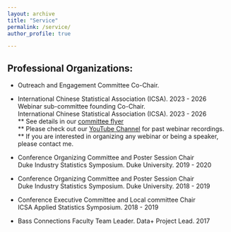 ```yaml
---
layout: archive
title: "Service"
permalink: /service/
author_profile: true

---
```


Professional Organizations:
-----

* Outreach and Engagement Committee Co-Chair. <br>
* International Chinese Statistical Association (ICSA). 2023 - 2026<br>
Webinar sub-committee founding Co-Chair. <br>
International Chinese Statistical Association (ICSA). 2023 - 2026 <br>
** See details in our [committee flyer](../service/ICSA_Webinar_Flyer.pdf)<br>
** Please check out our [YouTube Channel](www.youtube.com/@ICSA-Webinar) for past webinar recordings. 
** If you are interested in organizing any webinar or being a speaker, please contact me. 


* Conference Organizing Committee and Poster Session Chair <br>
Duke Industry Statistics Symposium. Duke University. 2019 - 2020

* Conference Organizing Committee and Poster Session Chair<br>
Duke Industry Statistics Symposium. Duke University. 2018 - 2019

* Conference Executive Committee and Local committee Chair<br>
ICSA Applied Statistics Symposium. 2018 - 2019

* Bass Connections Faculty Team Leader. Data+ Project Lead. 2017